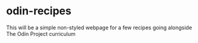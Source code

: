 # odin-recipes

This will be a simple non-styled webpage
for a few recipes going alongside The
Odin Project curriculum 